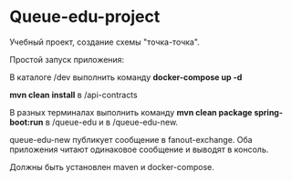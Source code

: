 # Queue-edu-project

Учебный проект, создание схемы "точка-точка".

Простой запуск приложения: 

В каталоге /dev выполнить команду <strong>docker-compose up -d</strong>

<strong>mvn clean install</strong> в /api-contracts

В разных терминалах выполнить команду <strong>mvn clean package spring-boot:run</strong> в /queue-edu и в /queue-edu-new.

queue-edu-new публикует сообщение в fanout-exchange. Оба приложения читают одинаковое сообщение и выводят в консоль.

Должны быть установлен maven и docker-compose.


